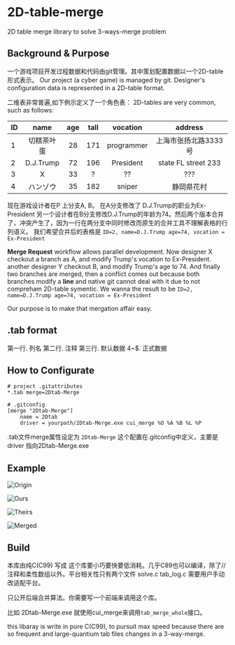 # 2D-table-merge
2D table merge library to solve 3-ways-merge problem

## Background & Purpose
一个游戏项目开发过程数据和代码由git管理。其中策划配置数据以一个2D-table形式表示。
Our project (a cyber game) is managed by git. Designer's configuration data is represented in a 2D-table format.

二维表非常普遍,如下例示定义了一个角色表：
2D-tables are very common, such as follows:

|	ID	|   name  | age | tall | vocation | address 
| :-- | :--: | :--: | :--: | :--: | :--: |
| 1	|	切糕茶叶蛋 |  28  | 171 | programmer | 上海市张扬北路3333号 |
| 2 | D.J.Trump | 72 | 196 | President | state FL street 233 |
| 3 | X | 33 | ? | ?? | ???
| 4 | ハンゾウ | 35 | 182 | sniper | 静岡県花村 |

现在游戏设计者在P 上分支A, B。 在A分支修改了 D.J.Trump的职业为Ex-President
另一个设计者在B分支修改D.J.Trump的年龄为74。然后两个版本合并了，冲突产生了，因为一行在两分支中同时修改而原生的合并工具不理解表格的行列语义。
我们希望合并后的表格是 `ID=2, name=D.J.Trump age=74, vocation = Ex-President`

**Merge Request** workflow allows parallel development. Now designer X checkout a branch as A, and modify Trump's vocation to Ex-President.
another designer Y checkout B, and modify Trump's age to 74. And finally two branches are merged, then a conflict comes out because both branches modify a **line** and native git cannot deal with it due to not compreham 2D-table symentic. We wanna the result to be `ID=2, name=D.J.Trump age=74, vocation = Ex-President`

Our purpose is to make that mergation affair easy.

## .tab format

第一行. 列名
第二行. 注释
第三行. 默认数据
4~$.	正式数据

## How to Configurate

```
# project .gitattributes
*.tab merge=2Dtab-Merge
```

```
# .gitconfig
[merge "2Dtab-Merge"]
	name = 2Dtab
	driver = yourpath/2Dtab-Merge.exe cui_merge %O %A %B %L %P
```

.tab文件merge属性设定为 `2Dtab-Merge` 这个配置在.gitconfig中定义，主要是driver 指向2Dtab-Merge.exe

## Example

![Origin](https://github.com/hzqst/Syscall-Monitor/blob/master/snaps/1.png?raw=true)

![Ours](https://github.com/hzqst/Syscall-Monitor/blob/master/snaps/2.png?raw=true)

![Theirs](https://github.com/hzqst/Syscall-Monitor/blob/master/snaps/3.png?raw=true)

![Merged](https://github.com/hzqst/Syscall-Monitor/blob/master/snaps/4.png?raw=true)

## Build

本库由纯C(C99) 写成 这个库要小巧要快要低消耗。几乎C89也可以编译，除了//注释和柔性数组以外。平台相关性只有两个文件 solve.c  tab_log.c 需要用户手动改适配平台。

只公开后端合并算法。你需要写一个前端来调用这个库。

比如 2Dtab-Merge.exe 就使用cui_merge来调用`tab_merge_whole`接口。

this libaray is write in pure C(C99), to pursuit max speed because there are so frequent and large-quantium tab files changes in a 3-way-merge.



